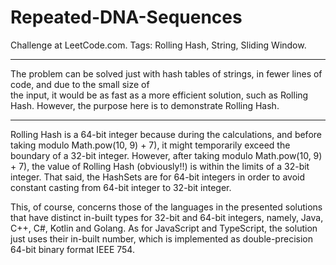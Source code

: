 # Repeated-DNA-Sequences
Challenge at LeetCode.com. Tags: Rolling Hash, String, Sliding Window.

---------------------------------------------------------------------------------------------------------------------------------------------------------------------

The problem can be solved just with hash tables of strings, in  fewer lines of code, and due to the small size of <br/>the input, 
it would be as fast as a more efficient solution, such as Rolling Hash. However, the purpose here is to demonstrate Rolling Hash. 

---------------------------------------------------------------------------------------------------------------------------------------------------------------------

Rolling Hash is a 64-bit integer because during the calculations, and before taking modulo Math.pow(10, 9) + 7), 
it might temporarily exceed the boundary of a 32-bit integer. However, after taking modulo Math.pow(10, 9) + 7), the value of Rolling Hash
(obviously!!) is within the limits of a 32-bit integer. That said, the HashSets are for 64-bit integers in order to avoid constant
casting from 64-bit integer to 32-bit integer. 

This, of course, concerns those of the languages in the presented solutions that have distinct in-built types for 32-bit and 64-bit integers, namely, 
Java, C++, C#, Kotlin and Golang. As for JavaScript and TypeScript, the solution just uses their in-built number, which is implemented as double-precision 64-bit binary format IEEE 754.
